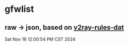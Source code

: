 # gfwlist
## raw -> json, based on [v2ray-rules-dat](https://github.com/Loyalsoldier/v2ray-rules-dat)
Sat Nov 16 12:00:54 PM CST 2024

